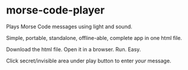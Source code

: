 # morse-code-player

Plays Morse Code messages using light and sound. 

Simple, portable, standalone, offline-able, complete app in one html file.  

Download the html file. Open it in a browser. Run. Easy. 

Click secret/invisible area under play button to enter _your_ message.
